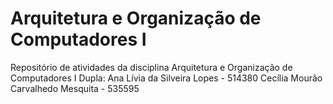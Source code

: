 # Arquitetura e Organização de Computadores I
Repositório de atividades da disciplina Arquitetura e Organização de Computadores I 
Dupla: 
Ana Lívia da Silveira Lopes - 514380
Cecília Mourão Carvalhedo Mesquita - 535595
